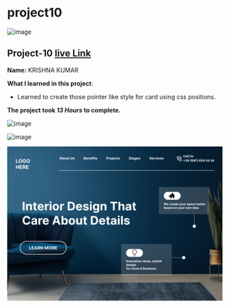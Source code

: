 # project10

![image](https://img.shields.io/badge/project-10-red)


## Project-10  [live Link](https://projec10.netlify.app/)

**Name:**  KRISHNA KUMAR


**What I learned in this project**:

  - Learned to create those pointer like style for card using css positions.

**The project took ***13 Hours*** to complete.** 

![image](https://img.shields.io/badge/INeuron-LearnCodeOnline-brightgreen)

![image](https://img.shields.io/badge/Full%20stack%20JS%20bootcamp-Hitesh%20Chaudhary-lightgrey)


![image](https://github.com/Krishna12345825/project10/blob/main/project-imgs/10.png)
